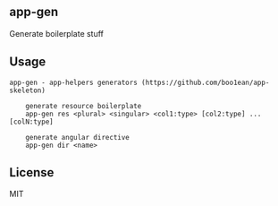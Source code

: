 ## app-gen

Generate boilerplate stuff

## Usage

```
app-gen - app-helpers generators (https://github.com/boo1ean/app-skeleton)

	generate resource boilerplate
	app-gen res <plural> <singular> <col1:type> [col2:type] ... [colN:type]

	generate angular directive
	app-gen dir <name>
```

## License

MIT
